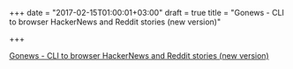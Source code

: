 +++
date = "2017-02-15T01:00:01+03:00"
draft = true
title = "Gonews - CLI to browser HackerNews and Reddit stories (new version)"

+++

<p><a href="https://github.com/drgarcia1986/gonews/releases/tag/0.1.0">Gonews - CLI to browser HackerNews and Reddit stories (new version)</a></p>

